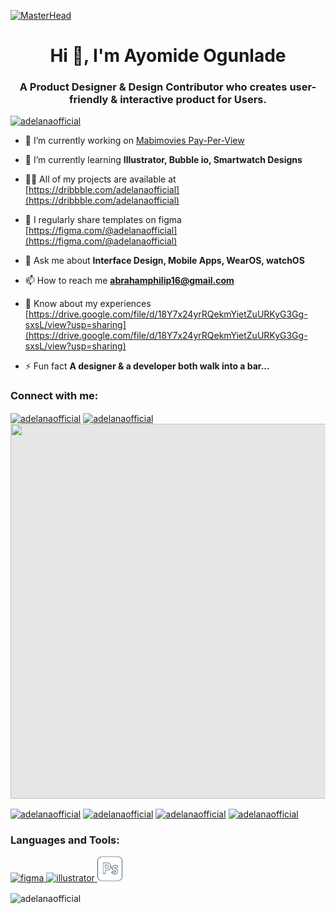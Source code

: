 [![MasterHead](https://i.pinimg.com/originals/32/9b/63/329b63886c58f6f4915b8642f52ec8b3.gif)](https://bento.me/adelanaofficial)

<h1 align="center">Hi 👋, I'm Ayomide Ogunlade</h1>
<h3 align="center">A Product Designer & Design Contributor who creates user-friendly & interactive product for Users.</h3>

<p align="left"> <a href="https://twitter.com/adelanaofficial" target="blank"><img src="https://img.shields.io/twitter/follow/adelanaofficial?logo=twitter&style=for-the-badge" alt="adelanaofficial" /></a> </p>

- 🔭 I’m currently working on [Mabimovies Pay-Per-View](https://dribbble.com/shots/23432360-Pay-Per-View-TV-App-TV-Shows-Section)

- 🌱 I’m currently learning **Illustrator, Bubble io, Smartwatch Designs**

- 👨‍💻 All of my projects are available at [https://dribbble.com/adelanaofficial](https://dribbble.com/adelanaofficial)

- 📝 I regularly share templates on figma [https://figma.com/@adelanaofficial](https://figma.com/@adelanaofficial)

- 💬 Ask me about **Interface Design, Mobile Apps, WearOS, watchOS**

- 📫 How to reach me **abrahamphilip16@gmail.com**

- 📄 Know about my experiences [https://drive.google.com/file/d/18Y7x24yrRQekmYietZuURKyG3Gg-sxsL/view?usp=sharing](https://drive.google.com/file/d/18Y7x24yrRQekmYietZuURKyG3Gg-sxsL/view?usp=sharing)

- ⚡ Fun fact **A designer & a developer both walk into a bar...**

<h3 align="left">Connect with me:</h3>
<p align="left">
<a href="https://twitter.com/adelanaofficial" target="blank"><img align="center" src="https://raw.githubusercontent.com/rahuldkjain/github-profile-readme-generator/master/src/images/icons/Social/twitter.svg" alt="adelanaofficial" height="30" width="40" /></a>
<a href="https://linkedin.com/in/adelanaofficial" target="blank"><img align="center" src="https://raw.githubusercontent.com/rahuldkjain/github-profile-readme-generator/master/src/images/icons/Social/linked-in-alt.svg" alt="adelanaofficial" height="30" width="40" /></a>

<img style="display: block;-webkit-user-select: none;margin: auto;background-color: hsl(0, 0%, 90%);" src="https://i.pinimg.com/originals/32/9b/63/329b63886c58f6f4915b8642f52ec8b3.gif" width="800" height="600">

<a href="https://fb.com/adelanaofficial" target="blank"><img align="center" src="https://raw.githubusercontent.com/rahuldkjain/github-profile-readme-generator/master/src/images/icons/Social/facebook.svg" alt="adelanaofficial" height="30" width="40" /></a>
<a href="https://instagram.com/adelanaofficial" target="blank"><img align="center" src="https://raw.githubusercontent.com/rahuldkjain/github-profile-readme-generator/master/src/images/icons/Social/instagram.svg" alt="adelanaofficial" height="30" width="40" /></a>
<a href="https://dribbble.com/adelanaofficial" target="blank"><img align="center" src="https://raw.githubusercontent.com/rahuldkjain/github-profile-readme-generator/master/src/images/icons/Social/dribbble.svg" alt="adelanaofficial" height="30" width="40" /></a>
<a href="https://www.behance.net/adelanaofficial" target="blank"><img align="center" src="https://raw.githubusercontent.com/rahuldkjain/github-profile-readme-generator/master/src/images/icons/Social/behance.svg" alt="adelanaofficial" height="30" width="40" /></a>
</p>

<h3 align="left">Languages and Tools:</h3>
<p align="left"> <a href="https://www.figma.com/" target="_blank" rel="noreferrer"> <img src="https://www.vectorlogo.zone/logos/figma/figma-icon.svg" alt="figma" width="40" height="40"/> </a> <a href="https://www.adobe.com/in/products/illustrator.html" target="_blank" rel="noreferrer"> <img src="https://www.vectorlogo.zone/logos/adobe_illustrator/adobe_illustrator-icon.svg" alt="illustrator" width="40" height="40"/> </a> <a href="https://www.photoshop.com/en" target="_blank" rel="noreferrer"> <img src="https://raw.githubusercontent.com/devicons/devicon/master/icons/photoshop/photoshop-line.svg" alt="photoshop" width="40" height="40"/> </a> </p>

<p><img align="center" src="https://github-readme-stats.vercel.app/api/top-langs?username=adelanaofficial&show_icons=true&locale=en&layout=compact" alt="adelanaofficial" /></p>
